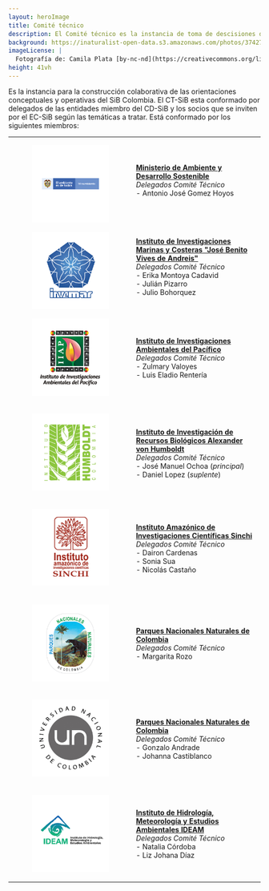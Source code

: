 ```yaml
---
layout: heroImage
title: Comité técnico
description: El Comité técnico es la instancia de toma de descisiones del SiB Colombia
background: https://inaturalist-open-data.s3.amazonaws.com/photos/37427627/large.jpeg?1556647799
imageLicense: |
  Fotografía de: Camila Plata [by-nc-nd](https://creativecommons.org/licenses/by-nc-nd/2.0/)  vía [Flickr](https://www.flickr.com/photos/camisilver/) 
height: 41vh
---
```


Es la instancia para la construcción colaborativa de las orientaciones conceptuales y operativas del SiB Colombia. 
El CT-SiB esta conformado por delegados de las entidades miembro del CD-SiB y los socios que se inviten por el EC-SiB según las temáticas a tratar. Está conformado por los siguientes miembros:

|     |      |
|-----|------|
|<figure class="image is-128x128"><img style="padding-left: 0px; padding-bottom: 0px; padding-right: 0px; padding-top: 0px; float: right; text-align: center;" src="/assets/images/logosEntidades/MADS.png"></figure>|[**Ministerio de Ambiente y Desarrollo Sostenible**](http://www.minambiente.gov.co/)<br>_Delegados Comité Técnico_<br>- Antonio José Gomez Hoyos <br>|
|<figure class="image is-128x128"><img style="padding-left: 0px; padding-bottom: 0px; padding-right: 0px; padding-top: 0px; float: right; text-align: center;" src="/assets/images/logosEntidades/Invemar.jpg"></figure>|[**Instituto de Investigaciones Marinas y Costeras "José Benito Vives de Andreis"**](http://www.invemar.org.co/)<br>_Delegados Comité Técnico_<br>- Erika Montoya Cadavid<br>- Julián Pizarro<br>- Julio Bohorquez<br>|
|<figure class="image is-128x128"><img src="/assets/images/logosEntidades/IIAP.jpg"></figure>|[**Instituto de Investigaciones Ambientales del Pacífico**](https://iiap.org.co/)<br>_Delegados Comité Técnico_<br>- Zulmary Valoyes <br>- Luis Eladio Rentería<br>|
|<figure class="image is-128x128"><img src="/assets/images/logosEntidades/InstitutoHumboldt.jpg"></figure>|[**Instituto de Investigación de Recursos Biológicos Alexander von Humboldt**](http://www.humboldt.org.co/es/)<br>_Delegados Comité Técnico_<br>- José Manuel Ochoa (_principal_)<br>- Daniel Lopez (_suplente_)<br>|
|<figure class="image is-128x128"><img src="/assets/images/logosEntidades/SINCHI.jpg"></figure>|[**Instituto Amazónico de Investigaciones Científicas Sinchi**](http://www.sinchi.org.co/)<br>_Delegados Comité Técnico_<br>- Dairon Cardenas <br>- Sonia Sua <br>- Nicolás Castaño <br>|
|<figure class="image is-128x128"><img src="/assets/images/logosEntidades/PNN.jpg"></figure>|[**Parques Nacionales Naturales de Colombia**](http://www.parquesnacionales.gov.co/portal/es/)<br>_Delegados Comité Técnico_<br>- Margarita Rozo <br>|
|<figure class="image is-128x128"><img src="/assets/images/logosEntidades/UN.jpg"></figure>|[**Parques Nacionales Naturales de Colombia**](http://unal.edu.co/)<br>_Delegados Comité Técnico_<br>- Gonzalo Andrade <br>- Johanna Castiblanco<br>|
|<figure class="image is-128x128"><img src="/assets/images/logosEntidades/IDEAM.jpg"></figure>|[**Instituto de Hidrología, Meteorología y Estudios Ambientales IDEAM**](http://www.ideam.gov.co/)<br>_Delegados Comité Técnico_<br>- Natalia Córdoba <br>- Liz Johana Díaz<br>|
